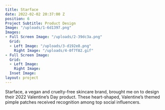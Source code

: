 ```yaml
---
title: Starface
date: 2022-02-02 20:37:00 Z
position: 6
Project Subtitle: Product Design
Image: "/uploads/1-6d1397.png"
Images:
- Full Screen Image: "/uploads/2-39dc3a.png"
  Grid:
  - Left Image: "/uploads/3-d192e8.png"
    Right Image: "/uploads/4-0f7f82.gif"
- Full Screen Image: 
  Grid:
  - Left Image: 
    Right Image: 
  Inset Image: 
layout: project
---
```


Starface, a vegan and cruelty-free skincare brand, brought me on to design their 2022 Valentine’s Day product. These heart-shaped, Valentine’s themed pimple patches received recognition among top social influencers.